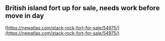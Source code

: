 ## British island fort up for sale, needs work before move in day
  
  [https://newatlas.com/stack-rock-fort-for-sale/54975/](https://newatlas.com/stack-rock-fort-for-sale/54975/)